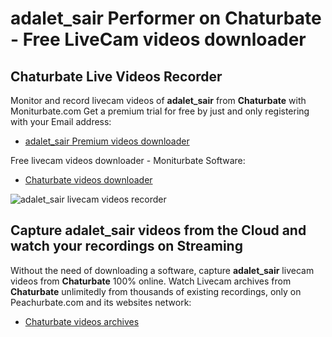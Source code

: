 # adalet_sair Performer on Chaturbate - Free LiveCam videos downloader

## Chaturbate Live Videos Recorder

Monitor and record livecam videos of **adalet_sair** from **Chaturbate** with Moniturbate.com
Get a premium trial for free by just and only registering with your Email address:
* [adalet_sair Premium videos downloader](https://moniturbate.com/request-demo-licence-key.html)

Free livecam videos downloader - Moniturbate Software:
* [Chaturbate videos downloader](https://moniturbate.com/moniturbate-download-software.html)

![adalet_sair livecam videos recorder](https://peachurnet.com/templates/moniturbate-software.png)


## Capture adalet_sair videos from the Cloud and watch your recordings on Streaming

Without the need of downloading a software, capture **adalet_sair** livecam videos from **Chaturbate** 100% online.
Watch Livecam archives from **Chaturbate** unlimitedly from thousands of existing recordings, only on Peachurbate.com and its websites network:
* [Chaturbate videos archives](https://peachurnet.com/)